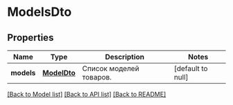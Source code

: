 # ModelsDto

## Properties
Name | Type | Description | Notes
------------ | ------------- | ------------- | -------------
**models** | [**ModelDto**](ModelDTO.md) | Список моделей товаров. | [default to null]

[[Back to Model list]](../README.md#documentation-for-models) [[Back to API list]](../README.md#documentation-for-api-endpoints) [[Back to README]](../README.md)


